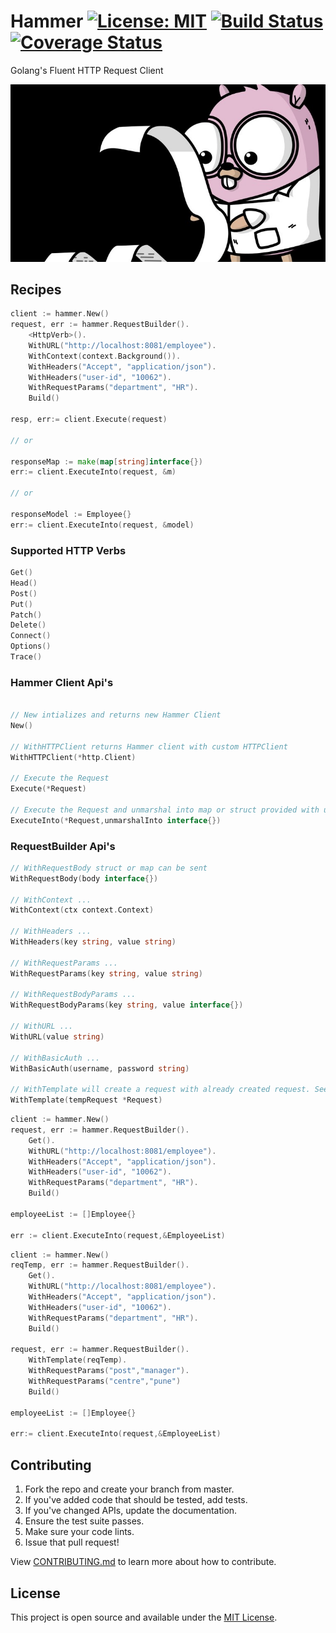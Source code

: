 # Hammer [![License: MIT](https://img.shields.io/badge/License-MIT-yellow.svg)](https://opensource.org/licenses/MIT) [![Build Status](https://travis-ci.org/ShaileshSurya/hammer.svg?branch=master)](https://travis-ci.org/ShaileshSurya/hammer) [![Coverage Status](https://coveralls.io/repos/github/ShaileshSurya/hammer/badge.svg?branch=master)](https://coveralls.io/github/ShaileshSurya/hammer?branch=master)

Golang's Fluent HTTP Request Client

![alt text](https://github.com/ShaileshSurya/go-images/blob/master/go_pic.jpg?raw=true)

## Recipes

```go
client := hammer.New()
request, err := hammer.RequestBuilder().
    <HttpVerb>().
    WithURL("http://localhost:8081/employee").
    WithContext(context.Background()).
    WithHeaders("Accept", "application/json").
    WithHeaders("user-id", "10062").
    WithRequestParams("department", "HR").
    Build()

resp, err:= client.Execute(request)

// or

responseMap := make(map[string]interface{})
err:= client.ExecuteInto(request, &m)

// or

responseModel := Employee{}
err:= client.ExecuteInto(request, &model)

```

### Supported HTTP Verbs

```go
Get()
Head()
Post()
Put()
Patch()
Delete()
Connect()
Options()
Trace()
```

### Hammer Client Api's

```go

// New intializes and returns new Hammer Client
New()

// WithHTTPClient returns Hammer client with custom HTTPClient
WithHTTPClient(*http.Client)

// Execute the Request
Execute(*Request)

// Execute the Request and unmarshal into map or struct provided with unmarshalInto. Please See recipes.
ExecuteInto(*Request,unmarshalInto interface{})

```

### RequestBuilder Api's

```go
// WithRequestBody struct or map can be sent
WithRequestBody(body interface{})

// WithContext ...
WithContext(ctx context.Context)

// WithHeaders ...
WithHeaders(key string, value string)

// WithRequestParams ...
WithRequestParams(key string, value string)

// WithRequestBodyParams ...
WithRequestBodyParams(key string, value interface{})

// WithURL ...
WithURL(value string)

// WithBasicAuth ...
WithBasicAuth(username, password string)

// WithTemplate will create a request with already created request. See example below.
WithTemplate(tempRequest *Request)

```

```go
client := hammer.New()
request, err := hammer.RequestBuilder().
    Get().
    WithURL("http://localhost:8081/employee").
    WithHeaders("Accept", "application/json").
    WithHeaders("user-id", "10062").
    WithRequestParams("department", "HR").
    Build()

employeeList := []Employee{}

err := client.ExecuteInto(request,&EmployeeList)
```

```go
client := hammer.New()
reqTemp, err := hammer.RequestBuilder().
    Get().
    WithURL("http://localhost:8081/employee").
    WithHeaders("Accept", "application/json").
    WithHeaders("user-id", "10062").
    WithRequestParams("department", "HR").
    Build()

request, err := hammer.RequestBuilder().
    WithTemplate(reqTemp).
    WithRequestParams("post","manager").
    WithRequestParams("centre","pune")
    Build()

employeeList := []Employee{}

err:= client.ExecuteInto(request,&EmployeeList)

```

## Contributing

1. Fork the repo and create your branch from master.
2. If you've added code that should be tested, add tests.
3. If you've changed APIs, update the documentation.
4. Ensure the test suite passes.
5. Make sure your code lints.
6. Issue that pull request!

View [CONTRIBUTING.md](CONTRIBUTING.md) to learn more about how to contribute.

## License

This project is open source and available under the [MIT License](LICENSE).
